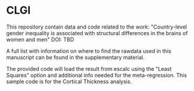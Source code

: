 # CLGI

This repository contain data and code related to the work:
"Country-level gender inequality is associated with structural differences in the brains of women and men"
DOI: TBD

A full list with information on where to find the rawdata used in this manuscript can be found in the supplementary material.

The provided code will load the result from escalc using the "Least Squares" option and additional info needed for the meta-regression.
This sample code is for the Cortical Thickness analysis. 



  
